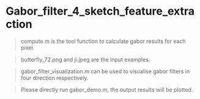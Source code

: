 # Gabor_filter_4_sketch_feature_extraction

> compute.m is the tool function to calculate gabor results for each pixel.

> butterfly_72.png and ji.jpeg are the input examples.

> gabor_filter_visualization.m can be used to visualise gabor filters in four direction respectively.

> Please directly run gabor_demo.m, the output results will be plotted.